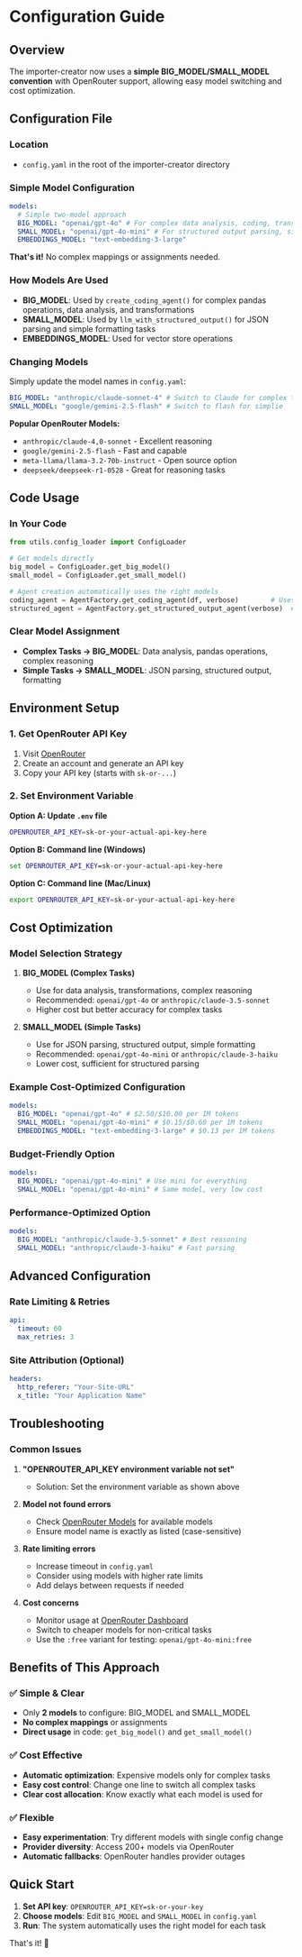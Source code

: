 # Configuration Guide

## Overview

The importer-creator now uses a **simple BIG_MODEL/SMALL_MODEL convention** with OpenRouter support, allowing easy model switching and cost optimization.

## Configuration File

### Location

- `config.yaml` in the root of the importer-creator directory

### Simple Model Configuration

```yaml
models:
  # Simple two-model approach
  BIG_MODEL: "openai/gpt-4o" # For complex data analysis, coding, transformations
  SMALL_MODEL: "openai/gpt-4o-mini" # For structured output parsing, simple tasks
  EMBEDDINGS_MODEL: "text-embedding-3-large"
```

**That's it!** No complex mappings or assignments needed.

### How Models Are Used

- **BIG_MODEL**: Used by `create_coding_agent()` for complex pandas operations, data analysis, and transformations
- **SMALL_MODEL**: Used by `llm_with_structured_output()` for JSON parsing and simple formatting tasks
- **EMBEDDINGS_MODEL**: Used for vector store operations

### Changing Models

Simply update the model names in `config.yaml`:

```yaml
BIG_MODEL: "anthropic/claude-sonnet-4" # Switch to Claude for complex tasks
SMALL_MODEL: "google/gemini-2.5-flash" # Switch to flash for simplie
```

**Popular OpenRouter Models:**

- `anthropic/claude-4,0-sonnet` - Excellent reasoning
- `google/gemini-2.5-flash` - Fast and capable
- `meta-llama/llama-3.2-70b-instruct` - Open source option
- `deepseek/deepseek-r1-0528` - Great for reasoning tasks

## Code Usage

### In Your Code

```python
from utils.config_loader import ConfigLoader

# Get models directly
big_model = ConfigLoader.get_big_model()
small_model = ConfigLoader.get_small_model()

# Agent creation automatically uses the right models
coding_agent = AgentFactory.get_coding_agent(df, verbose)        # Uses BIG_MODEL
structured_agent = AgentFactory.get_structured_output_agent(verbose)  # Uses SMALL_MODEL
```

### Clear Model Assignment

- **Complex Tasks → BIG_MODEL**: Data analysis, pandas operations, complex reasoning
- **Simple Tasks → SMALL_MODEL**: JSON parsing, structured output, formatting

## Environment Setup

### 1. Get OpenRouter API Key

1. Visit [OpenRouter](https://openrouter.ai/keys)
2. Create an account and generate an API key
3. Copy your API key (starts with `sk-or-...`)

### 2. Set Environment Variable

**Option A: Update `.env` file**

```bash
OPENROUTER_API_KEY=sk-or-your-actual-api-key-here
```

**Option B: Command line (Windows)**

```cmd
set OPENROUTER_API_KEY=sk-or-your-actual-api-key-here
```

**Option C: Command line (Mac/Linux)**

```bash
export OPENROUTER_API_KEY=sk-or-your-actual-api-key-here
```

## Cost Optimization

### Model Selection Strategy

1. **BIG_MODEL (Complex Tasks)**

   - Use for data analysis, transformations, complex reasoning
   - Recommended: `openai/gpt-4o` or `anthropic/claude-3.5-sonnet`
   - Higher cost but better accuracy for complex tasks

2. **SMALL_MODEL (Simple Tasks)**

   - Use for JSON parsing, structured output, simple formatting
   - Recommended: `openai/gpt-4o-mini` or `anthropic/claude-3-haiku`
   - Lower cost, sufficient for structured parsing

### Example Cost-Optimized Configuration

```yaml
models:
  BIG_MODEL: "openai/gpt-4o" # $2.50/$10.00 per 1M tokens
  SMALL_MODEL: "openai/gpt-4o-mini" # $0.15/$0.60 per 1M tokens
  EMBEDDINGS_MODEL: "text-embedding-3-large" # $0.13 per 1M tokens
```

### Budget-Friendly Option

```yaml
models:
  BIG_MODEL: "openai/gpt-4o-mini" # Use mini for everything
  SMALL_MODEL: "openai/gpt-4o-mini" # Same model, very low cost
```

### Performance-Optimized Option

```yaml
models:
  BIG_MODEL: "anthropic/claude-3.5-sonnet" # Best reasoning
  SMALL_MODEL: "anthropic/claude-3-haiku" # Fast parsing
```

## Advanced Configuration

### Rate Limiting & Retries

```yaml
api:
  timeout: 60
  max_retries: 3
```

### Site Attribution (Optional)

```yaml
headers:
  http_referer: "Your-Site-URL"
  x_title: "Your Application Name"
```

## Troubleshooting

### Common Issues

1. **"OPENROUTER_API_KEY environment variable not set"**

   - Solution: Set the environment variable as shown above

2. **Model not found errors**

   - Check [OpenRouter Models](https://openrouter.ai/models) for available models
   - Ensure model name is exactly as listed (case-sensitive)

3. **Rate limiting errors**

   - Increase timeout in `config.yaml`
   - Consider using models with higher rate limits
   - Add delays between requests if needed

4. **Cost concerns**

   - Monitor usage at [OpenRouter Dashboard](https://openrouter.ai/activity)
   - Switch to cheaper models for non-critical tasks
   - Use the `:free` variant for testing: `openai/gpt-4o-mini:free`

## Benefits of This Approach

### ✅ **Simple & Clear**

- Only **2 models** to configure: BIG_MODEL and SMALL_MODEL
- **No complex mappings** or assignments
- **Direct usage** in code: `get_big_model()` and `get_small_model()`

### ✅ **Cost Effective**

- **Automatic optimization**: Expensive models only for complex tasks
- **Easy cost control**: Change one line to switch all complex tasks
- **Clear cost allocation**: Know exactly what each model is used for

### ✅ **Flexible**

- **Easy experimentation**: Try different models with single config change
- **Provider diversity**: Access 200+ models via OpenRouter
- **Automatic fallbacks**: OpenRouter handles provider outages

## Quick Start

1. **Set API key**: `OPENROUTER_API_KEY=sk-or-your-key`
2. **Choose models**: Edit `BIG_MODEL` and `SMALL_MODEL` in `config.yaml`
3. **Run**: The system automatically uses the right model for each task

That's it! 🚀
